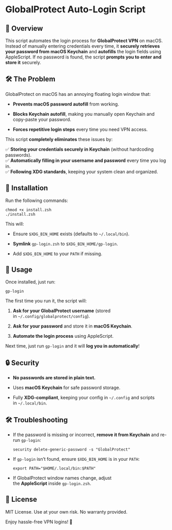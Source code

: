 # GlobalProtect Auto-Login Script

## 📌 Overview

This script automates the login process for **GlobalProtect VPN** on macOS. Instead of manually entering credentials every time, it **securely retrieves your password from macOS Keychain** and **autofills** the login fields using AppleScript. If no password is found, the script **prompts you to enter and store it** securely.

## 🛠 The Problem

GlobalProtect on macOS has an annoying floating login window that:

- **Prevents macOS password autofill** from working.
    
- **Blocks Keychain autofill**, making you manually open Keychain and copy-paste your password.
    
- **Forces repetitive login steps** every time you need VPN access.
    

This script **completely eliminates** these issues by:

✅ **Storing your credentials securely in Keychain** (without hardcoding passwords).  
✅ **Automatically filling in your username and password** every time you log in.  
✅ **Following XDG standards**, keeping your system clean and organized.

## 🚀 Installation

Run the following commands:

```
chmod +x install.zsh
./install.zsh
```

This will:

- Ensure `$XDG_BIN_HOME` exists (defaults to `~/.local/bin`).
    
- **Symlink** `gp-login.zsh` to `$XDG_BIN_HOME/gp-login`.
    
- Add `$XDG_BIN_HOME` to your `PATH` if missing.
    

## 🏃 Usage

Once installed, just run:

```
gp-login
```

The first time you run it, the script will:

1. **Ask for your GlobalProtect username** (stored in `~/.config/globalprotect/config`).
    
2. **Ask for your password** and store it in **macOS Keychain**.
    
3. **Automate the login process** using AppleScript.
    

Next time, just run `gp-login` and it will **log you in automatically**!

## 🔒 Security

- **No passwords are stored in plain text.**
    
- Uses **macOS Keychain** for safe password storage.
    
- Fully **XDG-compliant**, keeping your config in `~/.config` and scripts in `~/.local/bin`.
    

## 🛠 Troubleshooting

- If the password is missing or incorrect, **remove it from Keychain** and re-run `gp-login`:
    
    ```
    security delete-generic-password -s "GlobalProtect"
    ```
    
- If `gp-login` isn’t found, ensure `$XDG_BIN_HOME` is in your `PATH`:
    
    ```
    export PATH="$HOME/.local/bin:$PATH"
    ```
    
- If GlobalProtect window names change, adjust the **AppleScript** inside `gp-login.zsh`.
    

## 📜 License

MIT License. Use at your own risk. No warranty provided.

Enjoy hassle-free VPN logins! 🚀
